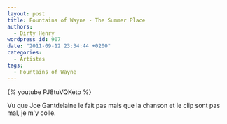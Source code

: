 ```yaml
---
layout: post
title: Fountains of Wayne - The Summer Place
authors:
  - Dirty Henry
wordpress_id: 907
date: "2011-09-12 23:34:44 +0200"
categories:
  - Artistes
tags:
  - Fountains of Wayne
---
```


{% youtube PJ8tuVQKeto %}

Vu que Joe Gantdelaine le fait pas mais que la chanson et le clip sont pas mal,
je m'y colle.
